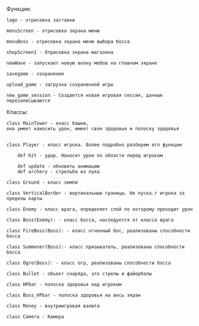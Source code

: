 Функции:
    
    logo - отрисовка заставки
    
    menuScreen - отрисовка экрана меню

    menuBoss - отрисовка экрана меню выбора босса

    shopScreen1 - Отрисовка экрана магазина
    
    newWave - запускает новую волну мобов на главном экране
    
    savegame - сохранение
    
    upload_game - загрузка сохраненной игры

    new_game_session - Создается новая игровая сессия, данные перезаписываются

Классы:

    class MainTower - класс башни, 
    она умеет наносить урон, имеет свое здоровье и полоску здоровья


    class Player - класс игрока. Более подробно разберем его функции

        def hit - удар. Наносит урон по области перед игроком

        def update - обновить анимацию
        def archery - стрельба из лука

    class Ground - класс земли

    class VerticalBorder - вертикальные границы. Не пуска.т игрока за пределы карты

    class Enemy - класс врага, определяет слой по которому проходит урон

    class Boss(Enemy): - класс босса, наследуется от класса врага

    class FireBoss(Boss): - класс огненный бос, реализованы способности босса

    class Summoner(Boss):- класс призыватель, реализованы способности босса

    class Ogre(Boss): - класс огр, реализованы способности босса

    class Bullet - обьект снаряда, это стрелы и файерболы

    class HPbar - полоска здоровья над игроком

    class Boss_HPbar - полоска здоровья на весь экран

    class Money - внутриигровая валюта

    class Camera - Камера


